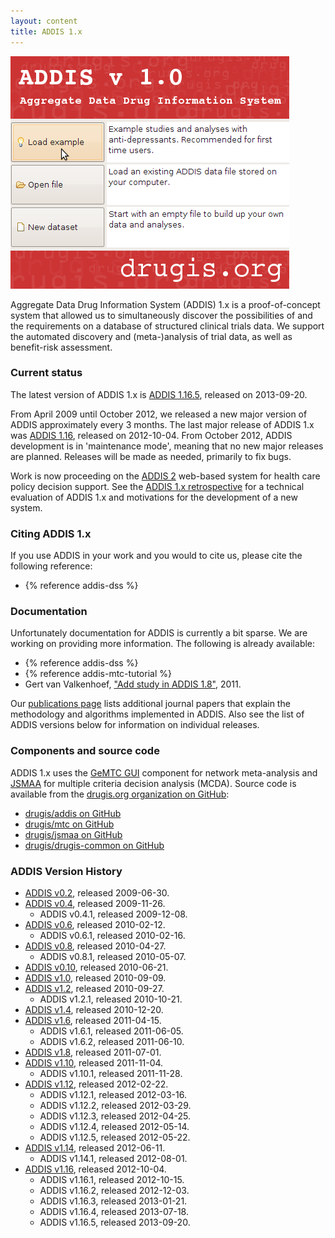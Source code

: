 ```yaml
---
layout: content
title: ADDIS 1.x
---
```


<img src="/images/addis1/addis.png" class="screen-shot right">

Aggregate Data Drug Information System (ADDIS) 1.x is a proof-of-concept system that allowed us to simultaneously discover the possibilities of and the requirements on a database of structured clinical trials data.
We support the automated discovery and (meta-)analysis of trial data, as well as benefit-risk assessment.

### Current status

The latest version of ADDIS 1.x is [ADDIS 1.16.5](/software/addis1/addis1.16), released on 2013-09-20.

From April 2009 until October 2012, we released a new major version of ADDIS approximately every 3 months.
The last major release of ADDIS 1.x was [ADDIS 1.16](/software/addis1/addis1.16), released on 2012-10-04.
From October 2012, ADDIS development is in 'maintenance mode', meaning that no new major releases are planned.
Releases will be made as needed, primarily to fix bugs.

Work is now proceeding on the [ADDIS 2](/software/addis2) web-based system for health care policy decision support.
See the [ADDIS 1.x retrospective](/software/addis1/retrospective) for a technical evaluation of ADDIS 1.x and motivations for the development of a new system.

### Citing ADDIS 1.x

If you use ADDIS in your work and you would to cite us, please cite the following reference:

 - {% reference addis-dss %}

### Documentation

Unfortunately documentation for ADDIS is currently a bit sparse.
We are working on providing more information.
The following is already available:

 - {% reference addis-dss %}
 - {% reference addis-mtc-tutorial %}
 - Gert van Valkenhoef, ["Add study in ADDIS 1.8"](http://vimeo.com/25770968), 2011.

Our [publications page](/research/publications) lists additional journal papers that explain the methodology and algorithms implemented in ADDIS.
Also see the list of ADDIS versions below for information on individual releases.

### Components and source code

ADDIS 1.x uses the [GeMTC GUI](/software/addis1/gemtc) component for network meta-analysis and [JSMAA](http://smaa.fi/jsmaa) for multiple criteria decision analysis (MCDA).
Source code is available from the [drugis.org organization on GitHub](https://github.com/drugis/):

 - [drugis/addis on GitHub](https://github.com/drugis/addis)
 - [drugis/mtc on GitHub](https://github.com/drugis/mtc)
 - [drugis/jsmaa on GitHub](https://github.com/drugis/jsmaa)
 - [drugis/drugis-common on GitHub](https://github.com/drugis/drugis-common)

### ADDIS Version History

  - [ADDIS v0.2](/software/addis1/addis0.2 "ADDIS v0.2"), released 2009-06-30.
  - [ADDIS v0.4](/software/addis1/addis0.4 "ADDIS v0.4"), released 2009-11-26.
      - ADDIS v0.4.1, released 2009-12-08.
  - [ADDIS v0.6](/software/addis1/addis0.6 "ADDIS v0.6"), released 2010-02-12.
      - ADDIS v0.6.1, released 2010-02-16.
  - [ADDIS v0.8](/software/addis1/addis0.8 "ADDIS v0.8"), released 2010-04-27.
      - ADDIS v0.8.1, released 2010-05-07.
  - [ADDIS v0.10](/software/addis1/addis0.10 "ADDIS v0.10"), released 2010-06-21.
  - [ADDIS v1.0](/software/addis1/addis1.0 "ADDIS v1.0"), released 2010-09-09.
  - [ADDIS v1.2](/software/addis1/addis1.2 "ADDIS v1.2"), released 2010-09-27.
      - ADDIS v1.2.1, released 2010-10-21.
  - [ADDIS v1.4](/software/addis1/addis1.4 "ADDIS v1.4"), released 2010-12-20.
  - [ADDIS v1.6](/software/addis1/addis1.6 "ADDIS v1.6"), released 2011-04-15.
      - ADDIS v1.6.1, released 2011-06-05.
      - ADDIS v1.6.2, released 2011-06-10.
  - [ADDIS v1.8](/software/addis1/addis1.8 "ADDIS v1.8"), released 2011-07-01.
  - [ADDIS v1.10](/software/addis1/addis1.10 "ADDIS v1.10"), released 2011-11-04.
      - ADDIS v1.10.1, released 2011-11-28.
  - [ADDIS v1.12](/software/addis1/addis1.12 "ADDIS v1.12"), released 2012-02-22.
      - ADDIS v1.12.1, released 2012-03-16.
      - ADDIS v1.12.2, released 2012-03-29.
      - ADDIS v1.12.3, released 2012-04-25.
      - ADDIS v1.12.4, released 2012-05-14.
      - ADDIS v1.12.5, released 2012-05-22.
  - [ADDIS v1.14](/software/addis1/addis1.14 "ADDIS v1.14"), released 2012-06-11.
      - ADDIS v1.14.1, released 2012-08-01.
  - [ADDIS v1.16](/software/addis1/addis1.16 "ADDIS v1.16"), released 2012-10-04.
      - ADDIS v1.16.1, released 2012-10-15.
      - ADDIS v1.16.2, released 2012-12-03.
      - ADDIS v1.16.3, released 2013-01-21.
      - ADDIS v1.16.4, released 2013-07-18.
      - ADDIS v1.16.5, released 2013-09-20.
